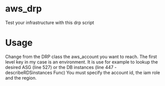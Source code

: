 # aws_drp
Test your infrastructure with this drp script

# Usage
Change from the DRP class the aws_account you want to reach.
The first level key in my case is an environment. It is use for example to lookup the desired ASG (line 527) or the DB instances (line 447 - describeRDSinstances Func)
You must specify the account id, the iam role and the region.
